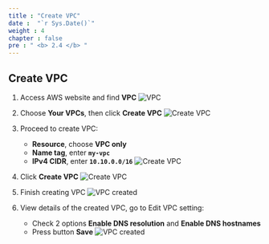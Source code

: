 ```yaml
---
title : "Create VPC"
date :  "`r Sys.Date()`" 
weight : 4
chapter : false
pre : " <b> 2.4 </b> "
---
```


## Create VPC

1. Access AWS website and find **VPC**
![VPC](/workshop01-AWS-FCJ-2024/images/2-4/01.png?width=50pc)

2. Choose **Your VPCs**, then click **Create VPC**
![Create VPC](/workshop01-AWS-FCJ-2024/images/2-4/02.png?width=50pc)

3. Proceed to create VPC:
    - **Resource**, choose **VPC only**
    - **Name tag**, enter **`my-vpc`**
    - **IPv4 CIDR**, enter **`10.10.0.0/16`** 
![Create VPC](/workshop01-AWS-FCJ-2024/images/2-4/03.png?width=50pc)

4. Click **Create VPC**
![Create VPC](/workshop01-AWS-FCJ-2024/images/2-4/04.png?width=50pc)

5. Finish creating VPC
![VPC created](/workshop01-AWS-FCJ-2024/images/2-4/05.png?width=50pc)

6. View details of the created VPC, go to Edit VPC setting:
    - Check 2 options **Enable DNS resolution** and **Enable DNS hostnames**
    - Press button **Save**
![VPC created](/workshop01-AWS-FCJ-2024/images/2-4/06.png?width=50pc)